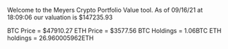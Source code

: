 Welcome to the Meyers Crypto Portfolio Value tool. 
As of 09/16/21 at 18:09:06 our valuation is $147235.93 

BTC Price = $47910.27
 ETH Price = $3577.56
BTC Holdings = 1.06BTC
 ETH holdings = 26.960005962ETH 
